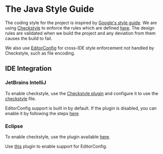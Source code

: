 # The Java Style Guide
The coding style for the project is inspired by [Google's style guide](https://google.github.io/styleguide/javaguide.html).
We are using [Checkstyle](https://checkstyle.org) to enforce the rules which are defined [here](./checkstyle.xml).
The design rules are validated when we build the project and any deviation from them causes the build to fail.

We also use [EditorConfig](https://editorconfig.org/) for cross-IDE style enforcement not handled by Checkstyle,
such as file encoding.

## IDE Integration

### JetBrains IntelliJ
To enable checkstyle, use the [Checkstyle plugin](https://plugins.jetbrains.com/plugin/1065-checkstyle-idea) and
configure it to use the [checkstyle](./checkstyle.xml) file.

EditorConfig support is built in by default. If the plugin is disabled, you can enable it by following the steps
[here](https://www.jetbrains.com/help/idea/configuring-code-style.html#editorconfig)

### Eclipse
To enable checkstyle, use the plugin available [here](https://checkstyle.org/eclipse-cs/#!/).

Use [this](https://github.com/ncjones/editorconfig-eclipse#readme) plugin to enable support for EditorConfig.

